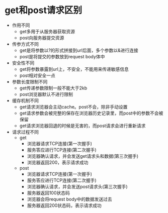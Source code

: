 # get和post请求区别
  - 作用不同
    - get多用于从服务器获取资源
    - post向服务器提交资源
  - 传参方式不同
    - get是将参数以?的形式拼接到url后面，多个参数以&进行连接
    - post是将提交的参数放到request body体中
  - 安全性不同
    - get将参数暴露到url上，不安全，不能用来传递敏感信息
    - post相对安全一点
  - 参数长度限制不同
    - get传递参数限制一般不能大于2kb
    - post浏览器默认不进行限制
  - 缓存机制不同
    - get请求浏览器会主动cache。post不会，除非手动设置
    - get请求参数会被完整的保存在浏览器历史记录里，而post中的参数不会被保留
    - get请求浏览器回退的时候是无害的，而post请求会进行重新请求
  - 请求过程不同
    - get
      - 浏览器请求TCP连接(第一次握手)
      - 服务答应进行TCP连接(第二次握手)
      - 浏览器确认请求，并会发送get请求头和数据(第三次握手)
      - 浏览器返回200，表示请求成功
    - post
      - 浏览器请求TCP连接(第一次握手)
      - 服务答应进行TCP连接(第二次握手)
      - 浏览器确认请求，并会发送post请求头(第三次握手)
      - 服务器返回100状态码
      - 浏览器会将request body中的数据发送过去
      - 服务器返回200状态码，表示请求成功
